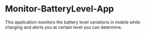 # Monitor-BatteryLevel-App
This application monitors the battery level variations in mobile while charging and alerts you at certain level you can determine.
